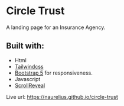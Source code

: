 # Circle Trust

A landing page for an Insurance Agency.

## Built with:
* Html
* [Tailwindcss](https://tailwindcss.com)
* [Bootstrap 5](https://getbootstrap.com) for responsiveness.
* Javascript
* [ScrollReveal](https://scrollrevealjs.org)

Live url: https://naurelius.github.io/circle-trust


